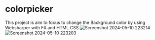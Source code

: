 # colorpicker
This project is aim to focus to change the Background color by using Websharper with F# and HTML CSS
![Screenshot 2024-05-10 223214](https://github.com/SilichanhTechForge/colorpicker/assets/165264750/b7541c0d-c850-4503-acd7-a44dc2d869b1)
![Screenshot 2024-05-10 223203](https://github.com/SilichanhTechForge/colorpicker/assets/165264750/d62b1f9b-d932-4218-89d6-2107b9e91c2c)
